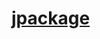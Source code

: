 # [jpackage](https://docs.oracle.com/en/java/javase/14/jpackage/packaging-overview.html#GUID-C1027043-587D-418D-8188-EF8F44A4C06A)